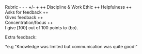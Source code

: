 
Rubric	- -	-	+/-	+	++
Discipline & Work Ethic ++
Helpfulness ++	
Asks for feedback ++					
Gives feedback ++				
Concentration/focus	++				
I give [100] out of 100 points to {bo}.

Extra feedback:

*e.g "Knowledge was limited but communication was quite good!"